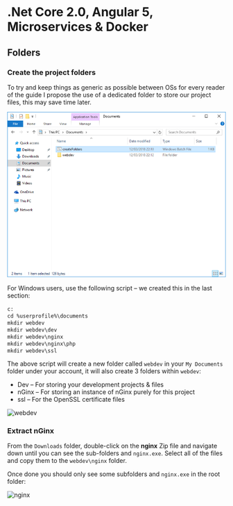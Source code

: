 # .Net Core 2.0, Angular 5, Microservices & Docker

## Folders

### Create the project folders
To try and keep things as generic as possible between OSs for every reader of the guide I propose the use of a dedicated folder to store our project files, this may save time later.

![Documents](img/Project%20Folders%20-%2001%20-%20Documents.png)

For Windows users, use the following script – we created this in the last section:

    c:
    cd %userprofile%\documents
    mkdir webdev
    mkdir webdev\dev
    mkdir webdev\nginx
    mkdir webdev\nginx\php
    mkdir webdev\ssl


The above script will create a new folder called `webdev` in your `My Documents` folder under your account, it will also create 3 folders within `webdev`:

* Dev – For storing your development projects & files
* nGinx – For storing an instance of nGinx purely for this project
* ssl – For the OpenSSL certificate files

![webdev](/img/Project%20Folders%20-%2002%20-%20Documents%20-%20webdev.png)
  
### Extract nGinx
From the `Downloads` folder, double-click on the **nginx** Zip file and navigate down until you can see the sub-folders and `nginx.exe`. Select all of the files and copy them to the `webdev\nginx` folder.
 
Once done you should only see some subfolders and `nginx.exe` in the root folder:

![nginx](/img/Project%20Folders%20-%2003%20-%20Downloads%20-%20nginx.png)